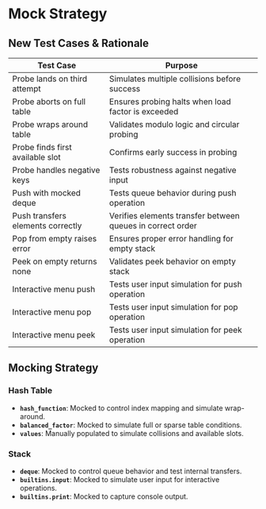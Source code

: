# Mock Strategy

## New Test Cases & Rationale

| Test Case | Purpose |
|-----------|---------|
| Probe lands on third attempt | Simulates multiple collisions before success |
| Probe aborts on full table | Ensures probing halts when load factor is exceeded |
| Probe wraps around table | Validates modulo logic and circular probing |
| Probe finds first available slot | Confirms early success in probing |
| Probe handles negative keys | Tests robustness against negative input |
| Push with mocked deque | Tests queue behavior during push operation |
| Push transfers elements correctly | Verifies elements transfer between queues in correct order |
| Pop from empty raises error | Ensures proper error handling for empty stack |
| Peek on empty returns none | Validates peek behavior on empty stack |
| Interactive menu push | Tests user input simulation for push operation |
| Interactive menu pop | Tests user input simulation for pop operation |
| Interactive menu peek | Tests user input simulation for peek operation |

## Mocking Strategy

### Hash Table
- **`hash_function`**: Mocked to control index mapping and simulate wrap-around.
- **`balanced_factor`**: Mocked to simulate full or sparse table conditions.
- **`values`**: Manually populated to simulate collisions and available slots.

### Stack
- **`deque`**: Mocked to control queue behavior and test internal transfers.
- **`builtins.input`**: Mocked to simulate user input for interactive operations.
- **`builtins.print`**: Mocked to capture console output.
